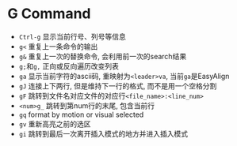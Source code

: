 # G Command

* `Ctrl-g` 显示当前行号、列号等信息
* `g<` 重复上一条命令的输出
* `g&` 重复上一次的替换命令, 会利用前一次的search结果
* `g;`和`g,` 正向或反向遍历改变列表
* `ga` 显示当前字符的ascii码, 重映射为`<leader>va`, 当前`ga`是EasyAlign
* `gJ` 连接上下两行, 但是维持下一行的格式, 而不是用一个空格分割
* `gF` 跳转到文件名对应文件的对应行`<file_name>:<line_num>`
* `<num>g_` 跳转到第num行的末尾, 包含当前行
* `gq` format by motion or visual selected
* `gv` 重新高亮之前的选区
* `gi` 跳转到最后一次离开插入模式的地方并进入插入模式
